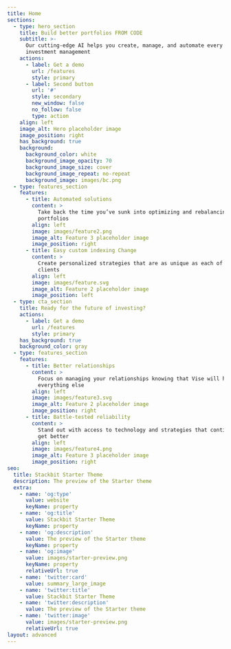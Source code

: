 ```yaml
---
title: Home
sections:
  - type: hero_section
    title: Build better portfolios FROM CODE
    subtitle: >-
      Our cutting-edge AI helps you create, manage, and automate every aspect of
      investment management
    actions:
      - label: Get a demo
        url: /features
        style: primary
      - label: Second button
        url: '#'
        style: secondary
        new_window: false
        no_follow: false
        type: action
    align: left
    image_alt: Hero placeholder image
    image_position: right
    has_background: true
    background:
      background_color: white
      background_image_opacity: 70
      background_image_size: cover
      background_image_repeat: no-repeat
      background_image: images/bc.png
  - type: features_section
    features:
      - title: Automated solutions
        content: >
          Take back the time you’ve sunk into optimizing and rebalancing your
          portfolios
        align: left
        image: images/feature2.png
        image_alt: Feature 3 placeholder image
        image_position: right
      - title: Easy custom indexing Change
        content: >
          Create personalized strategies that are as unique as each of your
          clients
        align: left
        image: images/feature.svg
        image_alt: Feature 2 placeholder image
        image_position: left
  - type: cta_section
    title: Ready for the future of investing?
    actions:
      - label: Get a demo
        url: /features
        style: primary
    has_background: true
    background_color: gray
  - type: features_section
    features:
      - title: Better relationships
        content: >
          Focus on managing your relationships knowing that Vise will handle
          everything else
        align: left
        image: images/feature3.svg
        image_alt: Feature 2 placeholder image
        image_position: right
      - title: Battle-tested reliability
        content: >
          Stand out with access to technology and strategies that continue to
          get better
        align: left
        image: images/feature4.png
        image_alt: Feature 3 placeholder image
        image_position: right
seo:
  title: Stackbit Starter Theme
  description: The preview of the Starter theme
  extra:
    - name: 'og:type'
      value: website
      keyName: property
    - name: 'og:title'
      value: Stackbit Starter Theme
      keyName: property
    - name: 'og:description'
      value: The preview of the Starter theme
      keyName: property
    - name: 'og:image'
      value: images/starter-preview.png
      keyName: property
      relativeUrl: true
    - name: 'twitter:card'
      value: summary_large_image
    - name: 'twitter:title'
      value: Stackbit Starter Theme
    - name: 'twitter:description'
      value: The preview of the Starter theme
    - name: 'twitter:image'
      value: images/starter-preview.png
      relativeUrl: true
layout: advanced
---
```

